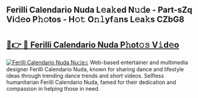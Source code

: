 ## Ferilli Calendario Nuda L𝚎a𝚔ed N𝚞𝚍e - Part-sZq Vi𝚍𝚎o P𝚑𝚘tos - H𝚘𝚝 O𝚗𝚕yf𝚊ns L𝚎a𝚔s CZbG8

# <h2><a href="http://kfeerb8.oniu.top/?m=Ferilli+Calendario+Nuda">🔗👉 🔴 Ferilli Calendario Nuda P𝚑ot𝚘𝚜 V𝚒d𝚎o</a></h2>

[![Ferilli Calendario Nuda Nu𝚍e𝚜](https://i.imgur.com/0qMVB7G.gif)](http://kfeerb8.oniu.top/?m=Ferilli+Calendario+Nuda)
Web-based entertainer and multimedia designer Ferilli Calendario Nuda, known for sharing dance and lifestyle ideas through trending dance trends and short videos. Selfless humanitarian Ferilli Calendario Nuda, famed for their dedication and compassion in helping those in need.  
